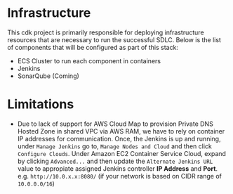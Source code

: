 # Infrastructure

This cdk project is primarily responsible for deploying infrastructure resources that are necessary to run the successful SDLC. Below is the list of components that will be configured as part of this stack:

- ECS Cluster to run each component in containers
- Jenkins
- SonarQube (Coming)




# Limitations

- Due to lack of support for AWS Cloud Map to provision Private DNS Hosted Zone in shared VPC via AWS RAM, we have to rely on container IP addresses for communication. Once, the Jenkins is up and running, under `Manage Jenkins` go to, `Manage Nodes and Cloud` and then click `Configure Clouds`. Under Amazon EC2 Container Service Cloud, expand by clicking `Advanced...` and then update the `Alternate Jenkins URL` value to appropiate assigned Jenkins controller **IP Address** and **Port**. e.g. `http://10.0.x.x:8080/` (if your network is based on CIDR range of `10.0.0.0/16`)